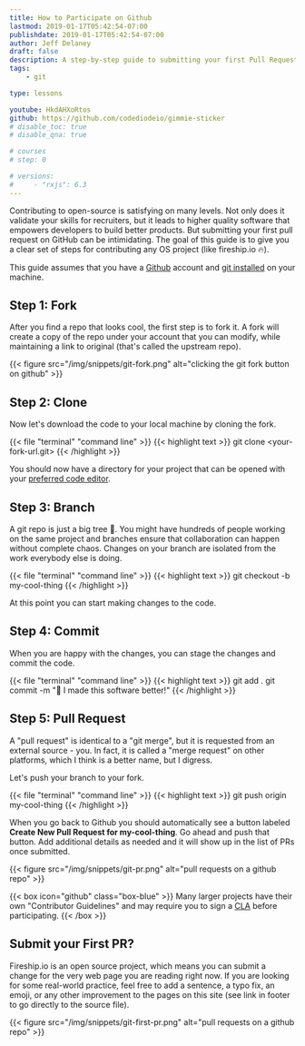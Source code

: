 ```yaml
---
title: How to Participate on Github
lastmod: 2019-01-17T05:42:54-07:00
publishdate: 2019-01-17T05:42:54-07:00
author: Jeff Delaney
draft: false
description: A step-by-step guide to submitting your first Pull Request on Github. Practical tips and advice for git version control. 
tags: 
    - git

type: lessons

youtube: HkdAHXoRtos
github: https://github.com/codediodeio/gimmie-sticker 
# disable_toc: true
# disable_qna: true

# courses
# step: 0

# versions: 
#     - "rxjs": 6.3
---
```


Contributing to open-source is satisfying on many levels. Not only does it validate your skills for recruiters, but it leads to higher quality software that empowers developers to build better products. But submitting your first pull request on GitHub can be intimidating. The goal of this guide is to give you a clear set of steps for contributing any OS project (like fireship.io 🔥). 

This guide assumes that you have a [Github](https://github.com/) account and [git installed](https://git-scm.com/book/en/v2/Getting-Started-Installing-Git) on your machine. 

## Step 1: Fork

After you find a repo that looks cool, the first step is to fork it. A fork will create a copy of the repo under your account that you can modify, while maintaining a link to original (that's called the upstream repo). 

{{< figure src="/img/snippets/git-fork.png" alt="clicking the git fork button on github" >}}


## Step 2: Clone

Now let's download the code to your local machine by cloning the fork. 

{{< file "terminal" "command line" >}}
{{< highlight text >}}
git clone <your-fork-url.git>
{{< /highlight >}}

You should now have a directory for your project that can be opened with your [preferred code editor](https://code.visualstudio.com/). 

## Step 3: Branch

A git repo is just a big tree 🌳. You might have hundreds of people working on the same project and branches ensure that collaboration can happen without complete chaos. Changes on your branch are isolated from the work everybody else is doing.

{{< file "terminal" "command line" >}}
{{< highlight text >}}
git checkout -b my-cool-thing
{{< /highlight >}}

At this point you can start making changes to the code.

## Step 4: Commit 

When you are happy with the changes, you can stage the changes and commit the code. 

{{< file "terminal" "command line" >}}
{{< highlight text >}}
git add .
git commit -m "🚀 I made this software better!"
{{< /highlight >}}


## Step 5: Pull Request

A "pull request" is identical to a "git merge", but it is requested from an external source - you. In fact, it is called a "merge request" on other platforms, which I think is a better name, but I digress. 

Let's push your branch to your fork.

{{< file "terminal" "command line" >}}
{{< highlight text >}}
git push origin my-cool-thing
{{< /highlight >}}

When you go back to Github you should automatically see a button labeled **Create New Pull Request for my-cool-thing**. Go ahead and push that button. Add additional details as needed and it will show up in the list of PRs once submitted. 

{{< figure src="/img/snippets/git-pr.png" alt="pull requests on a github repo" >}}

{{< box icon="github" class="box-blue" >}}
Many larger projects have their own "Contributor Guidelines" and may require you to sign a <a href="https://en.wikipedia.org/wiki/Contributor_License_Agreement">CLA</a> before participating. 
{{< /box >}}

## Submit your First PR?

Fireship.io is an open source project, which means you can submit a change for the very web page you are reading right now. If you are looking for some real-world practice, feel free to add a sentence, a typo fix, an emoji, or any other improvement to the pages on this site (see link in footer to go directly to the source file). 

{{< figure src="/img/snippets/git-first-pr.png" alt="pull requests on a github repo" >}}
